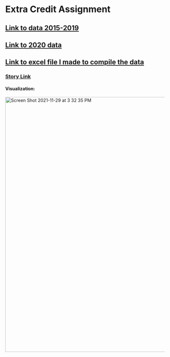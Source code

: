 # Extra Credit Assignment

## [Link to data 2015-2019](https://www.cdc.gov/drugoverdose/deaths/index.html) 

## [Link to 2020 data](https://www.cdc.gov/nchs/nvss/vsrr/drug-overdose-data.htm)

## [Link to excel file I made to compile the data](https://github.com/andrewmarquardt/datavisualization-fall2021/files/7620992/opioids.xlsx)

### [Story Link](https://www.washingtonpost.com/health/2021/11/17/overdose-deaths-pandemic-fentanyl/)

#### Visualization:

<img width="808" alt="Screen Shot 2021-11-29 at 3 32 35 PM" src="https://user-images.githubusercontent.com/91574831/143940021-d0b27878-2bc9-4570-94b6-4fed453864a8.png">

